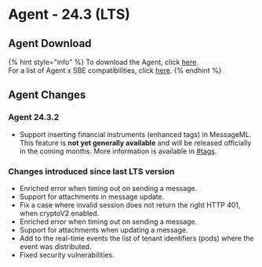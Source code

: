 # Agent - 24.3 (LTS)

## Agent Download

{% hint style="info" %}
To download the Agent, click [here](https://storage.googleapis.com/sym-platform/developers/rest-api/agent-24.3.2.zip).\
For a list of Agent x SBE compatibilities, click [here](../../agent-guide/sbe-x-agent-compatibility-matrix.md).
{% endhint %}

## Agent Changes

### Agent 24.3.2

* Support inserting financial instruments (enhanced tags) in MessageML. This feature is **not yet generally available** and will be released officially in the coming months. More information is available in [#tags](../../../bots/messages/overview-of-messageml/messageml-basic-format-tags/shorthand-tags.md#tags "mention").

### Changes introduced since last LTS version

* Enriched error when timing out on sending a message.
* Support for attachments in message update.
* Fix a case where invalid session does not return the right HTTP 401, when cryptoV2 enabled.
* Enriched error when timing out on sending a message.
* Support for attachments when updating a  message.
* Add to the real-time events the list of tenant identifiers (pods) where the event was distributed.
* Fixed security vulnerabilities.

